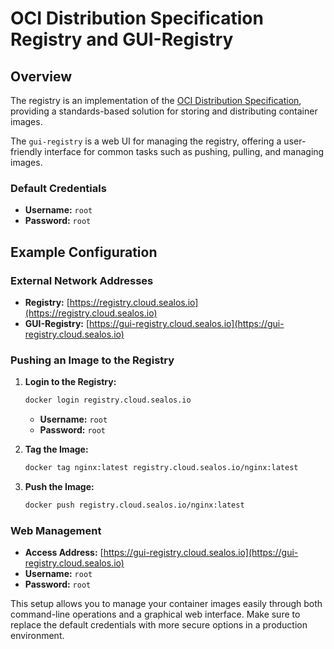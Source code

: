 # OCI Distribution Specification Registry and GUI-Registry

## Overview

The registry is an implementation of the [OCI Distribution Specification](https://github.com/opencontainers/distribution-spec), providing a standards-based solution for storing and distributing container images.

The `gui-registry` is a web UI for managing the registry, offering a user-friendly interface for common tasks such as pushing, pulling, and managing images.

### Default Credentials

- **Username:** `root`
- **Password:** `root`

## Example Configuration

### External Network Addresses

- **Registry:** [https://registry.cloud.sealos.io](https://registry.cloud.sealos.io)
- **GUI-Registry:** [https://gui-registry.cloud.sealos.io](https://gui-registry.cloud.sealos.io)

### Pushing an Image to the Registry

1. **Login to the Registry:**
    ```sh
    docker login registry.cloud.sealos.io
    ```
    - **Username:** `root`
    - **Password:** `root`

2. **Tag the Image:**
    ```sh
    docker tag nginx:latest registry.cloud.sealos.io/nginx:latest
    ```

3. **Push the Image:**
    ```sh
    docker push registry.cloud.sealos.io/nginx:latest
    ```

### Web Management

- **Access Address:** [https://gui-registry.cloud.sealos.io](https://gui-registry.cloud.sealos.io)
- **Username:** `root`
- **Password:** `root`

This setup allows you to manage your container images easily through both command-line operations and a graphical web interface. Make sure to replace the default credentials with more secure options in a production environment.
